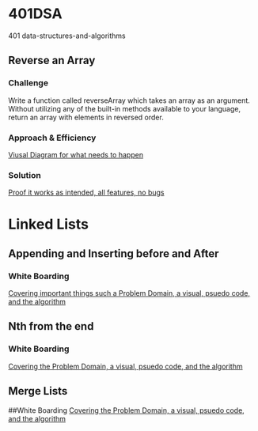 # 401DSA
401 data-structures-and-algorithms


## Reverse an Array

### Challenge
Write a function called reverseArray which takes an array as an argument. Without utilizing any of the built-in methods available to your language, return an array with elements in reversed order.  

### Approach & Efficiency
[Viusal Diagram for what needs to happen](/assets/arrayreversethoughts.png)

### Solution
[Proof it works as intended, all features, no bugs](/assets/Solutionproofreversearray.png)


# Linked Lists

## Appending and Inserting before and After

### White Boarding
[Covering important things such a Problem Domain, a visual, psuedo code, and the algorithm](/assets/AppendBeforeAfter.jpg)



## Nth from the end

### White Boarding
[Covering the Problem Domain, a visual, psuedo code, and the algorithm](assets/NthFromEnd.jpg)


## Merge Lists

##White Boarding
[Covering the Problem Domain, a visual, psuedo code, and the algorithm](assets/mergelists.jpg)